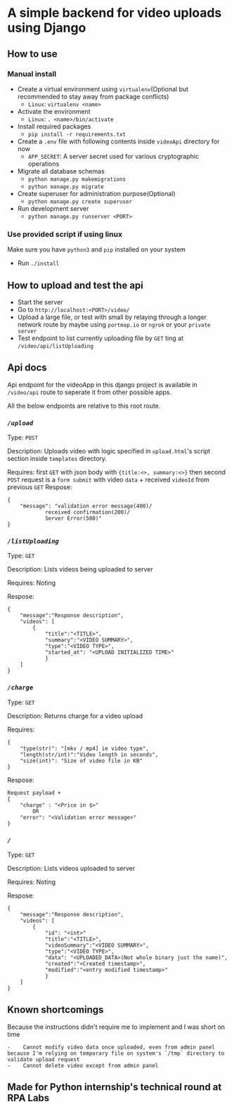# A simple backend for video uploads using Django

## How to use

### Manual install

-   Create a virtual environment using `virtualenv`(Optional but recommended to stay away from package conflicts)
    -   `Linux`: `virtualenv <name>`
-   Activate the environment
    -   `Linux`: `. <name>/bin/activate`
-   Install required packages
    -   `pip install -r requirements.txt`
-   Create a `.env` file with following contents inside `videoApi` directory for now
    -   `APP_SECRET`: A server secret used for various cryptographic operations
-   Migrate all database schemas
    -   `python manage.py makemigrations`
    -   `python manage.py migrate`
-   Create superuser for administration purpose(Optional)
    -   `python manage.py create superuser`
-   Run development server
    -   `python manage.py runserver <PORT>`

### Use provided script if using linux

Make sure you have `python3` and `pip` installed on your system

-   Run `./install`

## How to upload and test the api

-   Start the server
-   Go to `http://localhost:<PORT>/video/`
-   Upload a large file, or test with small by relaying through a longer network route by maybe using `portmap.io` or `ngrok` or your `private server`
-   Test endpoint to list currently uploading file by `GET` ting at `/video/api/listUploading`

## Api docs

Api endpoint for the videoApp in this django project is available in `/video/api` route to seperate it from other possible apps.

All the below endpoints are relative to this root route.

### **_`/upload`_**

Type: `POST`

Description: Uploads video with logic specified in `upload.html`'s script section inside `templates` directory.

Requires: first `GET` with json body with `{title:<>, summary:<>}` then second `POST` request is a `form submit` with video `data` + received `videoId` from previous `GET`
Respose:

    {
        "message": "validation error message(400)/
                received confirmation(200)/
                Server Error(500)"
    }

### **_`/listUploading`_**

Type: `GET`

Description: Lists videos being uploaded to server

Requires: Noting

Respose:

    {
        "message":"Response description",
        "videos": [
            {
                "title":"<TITLE>",
                "summary":"<VIDEO SUMMARY>",
                "type":"<VIDEO TYPE>",
                "started_at": "<UPLOAD INITIALIZED TIME>"
                }
        ]
    }

### **_`/charge`_**

Type: `GET`

Description: Returns charge for a video upload

Requires:

    {
        "type(str)": "[mkv / mp4] ie video type",
        "length(str/int)":"Video length in seconds",
        "size(int)": "Size of video file in KB"
    }

Respose:

    Request payload +
    {
        "charge" : "<Price in $>"
            OR
        "error": "<Validation error message>"
    }

### **_`/`_**

Type: `GET`

Description: Lists videos uploaded to server

Requires: Noting

Respose:

    {
        "message":"Response description",
        "videos": [
            {
                "id": "<int>"
                "title":"<TITLE>",
                "videoSummary":"<VIDEO SUMMARY>",
                "type":"<VIDEO TYPE>",
                "data": "<UPLOADED_DATA>(Not whole binary just the name)",
                "created":"<Created timestamp>",
                "modified":"<entry modified timestamp>"
                }
        ]
    }

## Known shortcomings

Because the instructions didn't require me to implement and I was short on time

    -    Cannot modify video data once uploaded, even from admin panel because I'm relying on temporary file on system's `/tmp` directory to validate upload request
    -    Cannot delete video except from admin panel

## Made for Python internship's technical round at RPA Labs
